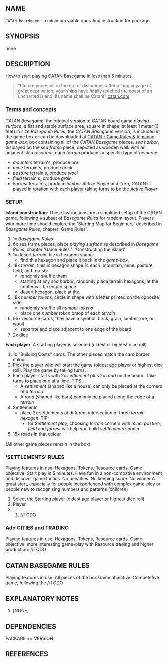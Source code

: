 
## NAME

`CATAN Boardgame` - a minimum viable operating instruction for package.

## SYNOPSIS
none

## DESCRIPTION
How to start playing CATAN Basegame in less than 5 minutes.

> "Picture youreself in the era of discoeries: after a long voyage of great deprivation, your ships have finally reached the coast of an uncharted island. Its name shall be Catan!" [catan.com][1]

### Terms and concepts
*CATAN Basegame*, the original version of CATAN board game
*playing surface*, a flat and stable surface area, square in shape, at least 1 meter (3 feet) in size
*Basegame Rules*, the *CATAN Basegame* version, is included in the game box or can be downloaded  at [CATAN - Game Rules & Almanac][1]
*game-box*, box containing all of the *CATAN Basegame* pieces.
*sea harbor*, displayed on the *sea frame* piece, depicted as wooden walk with an adjacent ship
*resource*, each *terrain* produces a specific type of *resource*:
- *mountain* terrain's, produce *ore*
- *mine* terrain's, produce *brick*
- *pasture* terrain's, produce *wool*
- *field* terrain's, produce *grain*
- *Forrest* terrain's, produce *lumber*
*Active Player* and *Turn*, CATAN is played in rotation with each player taking turns to be the *Active Player* 

### SETUP

**Island construction**:
These instructions are a simplified setup of the CATAN game, following a subset of *Basegame Rules* for random layout. Players with more time should explore the 'Starting Map for Beginners' described in *Basegame Rules*, chapter' Game Rules'.

1. 1x *Basegame Rules*
1. 6x sea frame pieces, place *playing surface* as described in *Basegame Rules*, chapter 'Game Rules ': 'Constructing the island'
1. 1x desert *terrain*, tile in hexagon shape: 
   - find this hexagon and place it back in the *game-box*.
1. 18x *terrain*, tiles in hexagon shape (4 each: mountain, mine, pasture, field, and forest): 
   - randomly shuffle them
   - starting at any *sea harbor*, randomly place terrain hexagons; at the center will be empty space
   - desert hexagon, place at the
1. 18x *number tokens*, circle in shape with a letter printed on the opposite side.
   - randomly shuffle all *number tokens*
   - place one *number token* ontop of each *terrain*
1. 95x resource cards, they have a symbol: brick, grain, lumber, ore, or wool)
   - separate and place adjacent to one edge of the board
1. 2x dice

**Each player**:
A starting player is selected (oldest or highest dice roll)
1. 1x "Building Costs" cards. The other pieces match the card border colour
1. Pick the player who will start the game (oldest age player or highest dice roll). Play the game by taking turns.
1. Each player starts with 2x *settlement* plus 2x *road* on the board. Take turns to place one at a time. TIPS:
   - A *settlement* (shaped like a house) can only be placed at the corners of a *terrain*
   - A *road* (shaped like bars) can only be placed along the edge of a *terrain*  
1. Settlements 
   - place 2x settlements at different intersection of three *terrain hexagon*. TIP: 
     - for *Settlement play*, choosing *terrain* corners with *mine*, *pasture*, *field* and *forrest* will help you build *settlements* sooner
1. 15x roads in that colour 

(All other game pieces remain in the box)

### 'SETTLEMENTS' RULES
Playing features in use: Hexagons, Tokens, Resource cards. 
Game objective: Start play in 5 minutes. Have fun in a non-combative environment and discover game tactics. No penalties. No keeping score. No winner A great start, especially for people inexperienced with complex game-play or people new to recognising numbers and patterns (children)

1. Select the Starting player (oldest age player or highest dice roll)
1. Player 
2. 1. //TODO

### Add CITIES and TRADING
Playing features in use: Hexagons, Tokens, Resource cards. 
Game objective: more interesting game-play with Resource trading and higher production:
//TODO

## CATAN BASEGAME RULES
Playing features in use: All pieces of the box
Game objective: Competetive game, following the 
//TODO

## EXPLANATORY NOTES

1. [NONE]

## DEPENDENCIES

PACKAGE == VERSION

## REFERENCES

  [1]: https://www.catan.com
  [2]: https://www.catan.com/understand-catan/game-rules

